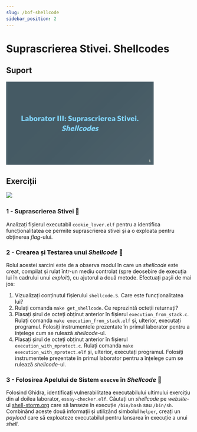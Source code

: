 ```yaml
---
slug: /bof-shellcode
sidebar_position: 2
---
```


# Suprascrierea Stivei. Shellcodes

## Suport

<a href="https://github.com/iosifache/BinExpLabs/blob/main/labs/bof-shellcode/support/export.pdf">
    <img src="https://raw.githubusercontent.com/iosifache/BinExpLabs/main/labs/bof-shellcode/support/preview.png" width="400px" alt="Preview"/>
</a>

## Exerciții

<a href="https://github.com/iosifache/BinExpLabs/releases/download/v1.3/bof-shellcode.zip">
    <img src="https://img.shields.io/badge/Release%20cu%20Fișierele%20Necesare-Descarcă-blue?style=for-the-badge&logo=github"/>
</a>

### 1 - Suprascrierea Stivei 🏁

Analizați fișierul executabil `cookie_lover.elf` pentru a identifica funcționalitatea ce permite suprascrierea stivei și a o exploata pentru obținerea *flag*-ului.

### 2 - Crearea și Testarea unui *Shellcode* 💁

Rolul acestei sarcini este de a observa modul în care un *shellcode* este creat, compilat și rulat într-un mediu controlat (spre deosebire de execuția lui în cadrului unui *exploit*), cu ajutorul a două metode. Efectuați pașii de mai jos:

1. Vizualizați conținutul fișierului `shellcode.S`. Care este funcționalitatea lui?
2. Rulați comanda `make get_shellcode`. Ce reprezintă octeții returnați?
3. Plasați șirul de octeți obținut anterior în fișierul `execution_from_stack.c`. Rulați comanda `make execution_from_stack.elf` și, ulterior, executați programul. Folosiți instrumentele prezentate în primul laborator pentru a înțelege cum se rulează *shellcode*-ul.
4. Plasați șirul de octeți obținut anterior în fișierul `execution_with_mprotect.c`. Rulați comanda `make execution_with_mprotect.elf` și, ulterior, executați programul. Folosiți instrumentele prezentate în primul laborator pentru a înțelege cum se rulează *shellcode*-ul.

### 3 - Folosirea Apelului de Sistem `execve` în *Shellcode* 💁

Folosind Ghidra, identificați vulnerabilitatea executabilului ultimului exercițiu din al doilea laborator, `essay-checker.elf`. Căutați un *shellcode* pe *website*-ul [shell-storm.org](http://shell-storm.org/shellcode/) care să lanseze în execuție `/bin/bash` sau `/bin/sh`. Combinând aceste două informații și utilizând simbolul `helper`, creați un *payload* care să exploateze executabilul pentru lansarea în execuție a unui *shell*.
